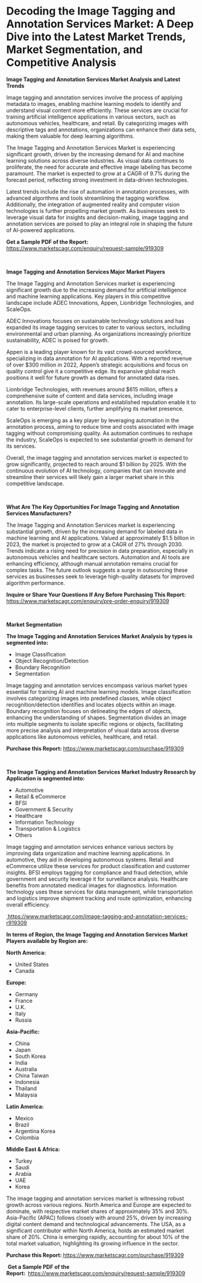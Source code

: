 <p><h1>Decoding the Image Tagging and Annotation Services Market: A Deep Dive into the Latest Market Trends, Market Segmentation, and Competitive Analysis</h1></p><p><strong>Image Tagging and Annotation Services Market Analysis and Latest Trends</strong></p>
<p><p>Image tagging and annotation services involve the process of applying metadata to images, enabling machine learning models to identify and understand visual content more efficiently. These services are crucial for training artificial intelligence applications in various sectors, such as autonomous vehicles, healthcare, and retail. By categorizing images with descriptive tags and annotations, organizations can enhance their data sets, making them valuable for deep learning algorithms.</p><p>The Image Tagging and Annotation Services Market is experiencing significant growth, driven by the increasing demand for AI and machine learning solutions across diverse industries. As visual data continues to proliferate, the need for accurate and effective image labeling has become paramount. The market is expected to grow at a CAGR of 9.7% during the forecast period, reflecting strong investment in data-driven technologies.</p><p>Latest trends include the rise of automation in annotation processes, with advanced algorithms and tools streamlining the tagging workflow. Additionally, the integration of augmented reality and computer vision technologies is further propelling market growth. As businesses seek to leverage visual data for insights and decision-making, image tagging and annotation services are poised to play an integral role in shaping the future of AI-powered applications.</p></p>
<p><strong>Get a Sample PDF of the Report:&nbsp;</strong> <a href="https://www.marketscagr.com/enquiry/request-sample/919309?utm_campaign=3548&utm_medium=2&utm_source=Github&utm_content=ia&utm_term=18042025&utm_id=image-tagging-and-annotation-services">https://www.marketscagr.com/enquiry/request-sample/919309</a></p>
<p>&nbsp;</p>
<p><strong>Image Tagging and Annotation Services Major Market Players</strong></p>
<p><p>The Image Tagging and Annotation Services market is experiencing significant growth due to the increasing demand for artificial intelligence and machine learning applications. Key players in this competitive landscape include ADEC Innovations, Appen, Lionbridge Technologies, and ScaleOps.</p><p>ADEC Innovations focuses on sustainable technology solutions and has expanded its image tagging services to cater to various sectors, including environmental and urban planning. As organizations increasingly prioritize sustainability, ADEC is poised for growth.</p><p>Appen is a leading player known for its vast crowd-sourced workforce, specializing in data annotation for AI applications. With a reported revenue of over $300 million in 2022, Appen’s strategic acquisitions and focus on quality control give it a competitive edge. Its expansive global reach positions it well for future growth as demand for annotated data rises.</p><p>Lionbridge Technologies, with revenues around $615 million, offers a comprehensive suite of content and data services, including image annotation. Its large-scale operations and established reputation enable it to cater to enterprise-level clients, further amplifying its market presence.</p><p>ScaleOps is emerging as a key player by leveraging automation in the annotation process, aiming to reduce time and costs associated with image tagging without compromising quality. As automation continues to reshape the industry, ScaleOps is expected to see substantial growth in demand for its services.</p><p>Overall, the image tagging and annotation services market is expected to grow significantly, projected to reach around $1 billion by 2025. With the continuous evolution of AI technology, companies that can innovate and streamline their services will likely gain a larger market share in this competitive landscape.</p></p>
<p>&nbsp;</p>
<p><strong>What Are The Key Opportunities For Image Tagging and Annotation Services Manufacturers?</strong></p>
<p><p>The Image Tagging and Annotation Services market is experiencing substantial growth, driven by the increasing demand for labeled data in machine learning and AI applications. Valued at approximately $1.5 billion in 2023, the market is projected to grow at a CAGR of 27% through 2030. Trends indicate a rising need for precision in data preparation, especially in autonomous vehicles and healthcare sectors. Automation and AI tools are enhancing efficiency, although manual annotation remains crucial for complex tasks. The future outlook suggests a surge in outsourcing these services as businesses seek to leverage high-quality datasets for improved algorithm performance.</p></p>
<p><strong>Inquire or Share Your Questions If Any Before Purchasing This Report:</strong> <a href="https://www.marketscagr.com/enquiry/pre-order-enquiry/919309?utm_campaign=3548&utm_medium=2&utm_source=Github&utm_content=ia&utm_term=18042025&utm_id=image-tagging-and-annotation-services">https://www.marketscagr.com/enquiry/pre-order-enquiry/919309</a></p>
<p>&nbsp;</p>
<p><strong>Market Segmentation</strong></p>
<p><strong>The Image Tagging and Annotation Services Market Analysis by types is segmented into:</strong></p>
<p><ul><li>Image Classification</li><li>Object Recognition/Detection</li><li>Boundary Recognition</li><li>Segmentation</li></ul></p>
<p><p>Image tagging and annotation services encompass various market types essential for training AI and machine learning models. Image classification involves categorizing images into predefined classes, while object recognition/detection identifies and locates objects within an image. Boundary recognition focuses on delineating the edges of objects, enhancing the understanding of shapes. Segmentation divides an image into multiple segments to isolate specific regions or objects, facilitating more precise analysis and interpretation of visual data across diverse applications like autonomous vehicles, healthcare, and retail.</p></p>
<p><strong>Purchase this Report:&nbsp;</strong><a href="https://www.marketscagr.com/purchase/919309?utm_campaign=3548&utm_medium=2&utm_source=Github&utm_content=ia&utm_term=18042025&utm_id=image-tagging-and-annotation-services">https://www.marketscagr.com/purchase/919309</a></p>
<p>&nbsp;</p>
<p><strong>The Image Tagging and Annotation Services Market Industry Research by Application is segmented into:</strong></p>
<p><ul><li>Automotive</li><li>Retail & eCommerce</li><li>BFSI</li><li>Government & Security</li><li>Healthcare</li><li>Information Technology</li><li>Transportation & Logistics</li><li>Others</li></ul></p>
<p><p>Image tagging and annotation services enhance various sectors by improving data organization and machine learning applications. In automotive, they aid in developing autonomous systems. Retail and eCommerce utilize these services for product classification and customer insights. BFSI employs tagging for compliance and fraud detection, while government and security leverage it for surveillance analysis. Healthcare benefits from annotated medical images for diagnostics. Information technology uses these services for data management, while transportation and logistics improve shipment tracking and route optimization, enhancing overall efficiency.</p></p>
<p><a href="https://www.marketscagr.com/image-tagging-and-annotation-services-r919309?utm_campaign=3548&utm_medium=2&utm_source=Github&utm_content=ia&utm_term=18042025&utm_id=image-tagging-and-annotation-services">&nbsp;https://www.marketscagr.com/image-tagging-and-annotation-services-r919309</a></p>
<p><strong>In terms of Region, the Image Tagging and Annotation Services Market Players available by Region are:</strong></p>
<p>
    <p> <strong> North America: </strong>
        <ul>
            <li>United States</li>
            <li>Canada</li>
        </ul>
        </p> 
    <p> <strong> Europe: </strong>
        <ul>
            <li>Germany</li>
            <li>France</li>
            <li>U.K.</li>
            <li>Italy</li>
            <li>Russia</li>
        </ul>
        </p> 
    <p> <strong> Asia-Pacific: </strong>
        <ul>
            <li>China</li>
            <li>Japan</li>
            <li>South Korea</li>
            <li>India</li>
            <li>Australia</li>
            <li>China Taiwan</li>
            <li>Indonesia</li>
            <li>Thailand</li>
            <li>Malaysia</li>
        </ul>
        </p> 
    <p> <strong> Latin America: </strong>
        <ul>
            <li>Mexico</li>
            <li>Brazil</li>
            <li>Argentina Korea</li>
            <li>Colombia</li>
        </ul>
        </p> 
    <p> <strong> Middle East & Africa: </strong>
        <ul>
            <li>Turkey</li>
            <li>Saudi</li>
            <li>Arabia</li>
            <li>UAE</li>
            <li>Korea</li>
        </ul>
    </p>
    </p>
<p><p>The image tagging and annotation services market is witnessing robust growth across various regions. North America and Europe are expected to dominate, with respective market shares of approximately 35% and 30%. Asia-Pacific (APAC) follows closely with around 25%, driven by increasing digital content demand and technological advancements. The USA, as a significant contributor within North America, holds an estimated market share of 20%. China is emerging rapidly, accounting for about 10% of the total market valuation, highlighting its growing influence in the sector.</p></p>
<p><strong>Purchase this Report: </strong><a href="https://www.marketscagr.com/purchase/919309?utm_campaign=3548&utm_medium=2&utm_source=Github&utm_content=ia&utm_term=18042025&utm_id=image-tagging-and-annotation-services">https://www.marketscagr.com/purchase/919309</a></p>
<p>&nbsp;<strong>Get a Sample PDF of the Report:&nbsp;&nbsp;</strong><a href="https://www.marketscagr.com/enquiry/request-sample/919309?utm_campaign=3548&utm_medium=2&utm_source=Github&utm_content=ia&utm_term=18042025&utm_id=image-tagging-and-annotation-services">https://www.marketscagr.com/enquiry/request-sample/919309</a></p>
<p><strong></strong></p>
<p><p></p><p></p><p></p></p>